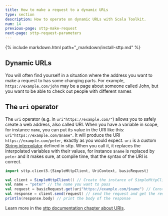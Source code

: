 ```yaml
---
title: How to make a request to a dynamic URLs 
type: section
description: How to operate on dynamic URLs with Scala Toolkit.
num: 14
previous-page: sttp-make-request
next-page: sttp-request-parameters
---
```


{% include markdown.html path="_markdown/install-sttp.md" %}

## Dynamic URLs
You will often find yourself in a situation where the address you want to make a request to has some changing parts. For example, `https://example.com/john` may be a page about someone called John, but you want to be able to check out people with different names

## The `uri` operator
The `uri` operator (e.g. in `uri"https://example.com/"`) allows you to safely create a web address, also called URI.
When you have a variable in scope, for instance `name`, you can put its value in the URI like this: `uri"https://example.com/$name"`.
It will produce the URI `https://example.com/peter`, exactly as you would expect.
`uri` is a custom [String interpolator](overviews/core/string-interpolation.html) defined in sttp.
When you call it, it replaces the interpolated variables with their values, for instance `$name` is replaced by `peter` and it makes sure, at compile time, that the syntax of the URI is correct.

```scala
import sttp.client3.{SimpleHttpClient, UriContext, basicRequest}

val client = SimpleHttpClient() // Create the instance of SimpleHttpClient
val name = "peter" // the name you want to pass
val request = basicRequest.get(uri"https://example.com/$name") // Construct get request to the service - https://example.com/peter
val response = client.send(request) // send the request and get the response
println(response.body) // print the body of the response
```

Learn more in the [sttp documentation chapter about URIs](https://sttp.softwaremill.com/en/latest/model/uri.html).